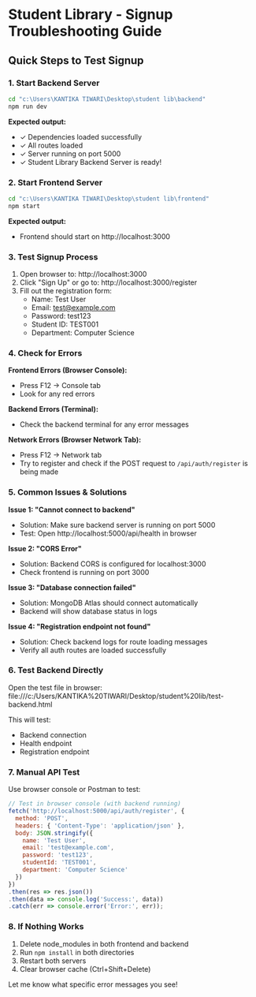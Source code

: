# Student Library - Signup Troubleshooting Guide

## Quick Steps to Test Signup

### 1. Start Backend Server
```bash
cd "c:\Users\KANTIKA TIWARI\Desktop\student lib\backend"
npm run dev
```

**Expected output:**
- ✓ Dependencies loaded successfully
- ✓ All routes loaded
- ✓ Server running on port 5000
- ✓ Student Library Backend Server is ready!

### 2. Start Frontend Server
```bash
cd "c:\Users\KANTIKA TIWARI\Desktop\student lib\frontend"
npm start
```

**Expected output:**
- Frontend should start on http://localhost:3000

### 3. Test Signup Process

1. Open browser to: http://localhost:3000
2. Click "Sign Up" or go to: http://localhost:3000/register
3. Fill out the registration form:
   - Name: Test User
   - Email: test@example.com
   - Password: test123
   - Student ID: TEST001
   - Department: Computer Science

### 4. Check for Errors

**Frontend Errors (Browser Console):**
- Press F12 → Console tab
- Look for any red errors

**Backend Errors (Terminal):**
- Check the backend terminal for any error messages

**Network Errors (Browser Network Tab):**
- Press F12 → Network tab
- Try to register and check if the POST request to `/api/auth/register` is being made

### 5. Common Issues & Solutions

**Issue 1: "Cannot connect to backend"**
- Solution: Make sure backend server is running on port 5000
- Test: Open http://localhost:5000/api/health in browser

**Issue 2: "CORS Error"**
- Solution: Backend CORS is configured for localhost:3000
- Check frontend is running on port 3000

**Issue 3: "Database connection failed"**
- Solution: MongoDB Atlas should connect automatically
- Backend will show database status in logs

**Issue 4: "Registration endpoint not found"**
- Solution: Check backend logs for route loading messages
- Verify all auth routes are loaded successfully

### 6. Test Backend Directly

Open the test file in browser:
file:///c:/Users/KANTIKA%20TIWARI/Desktop/student%20lib/test-backend.html

This will test:
- Backend connection
- Health endpoint
- Registration endpoint

### 7. Manual API Test

Use browser console or Postman to test:

```javascript
// Test in browser console (with backend running)
fetch('http://localhost:5000/api/auth/register', {
  method: 'POST',
  headers: { 'Content-Type': 'application/json' },
  body: JSON.stringify({
    name: 'Test User',
    email: 'test@example.com',
    password: 'test123',
    studentId: 'TEST001',
    department: 'Computer Science'
  })
})
.then(res => res.json())
.then(data => console.log('Success:', data))
.catch(err => console.error('Error:', err));
```

### 8. If Nothing Works

1. Delete node_modules in both frontend and backend
2. Run `npm install` in both directories
3. Restart both servers
4. Clear browser cache (Ctrl+Shift+Delete)

Let me know what specific error messages you see!
